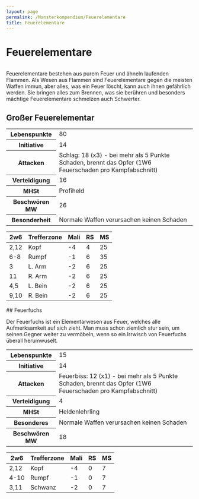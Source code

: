 ```yaml
---
layout: page
permalink: /Monsterkompendium/Feuerelementare
title: Feuerelementare
---
```


# Feuerelementare

<img alt="" src="{{ site.baseurl }}/assets/pics/weltenbuch/gallery/monster/tn2/feuerelementar.jpg" />

Feuerelementare bestehen aus purem Feuer und ähneln laufenden Flammen. Als Wesen aus Flammen sind Feuerelementare gegen die meisten Waffen immun, aber alles, was ein Feuer löscht, kann auch ihnen gefährlich werden. Sie bringen alles zum Brennen, was sie berühren und besonders mächtige Feuerelementare schmelzen auch Schwerter.

## Großer Feuerelementar

<table>
<tbody>
<tr><th>Lebenspunkte</th><td>80</td></tr>
<tr><th>Initiative</th><td>14</td></tr>
<tr><th>Attacken</th><td>Schlag: 18 (x3) - bei mehr als 5 Punkte Schaden, brennt das Opfer (1W6 Feuerschaden pro Kampfabschnitt)</td></tr>
<tr><th>Verteidigung</th><td>16</td></tr>
<tr><th>MHSt</th><td>Profiheld</td></tr>
<tr><th>Beschwören MW</th><td>26</td></tr>
<tr><th>Besonderheit</th><td>Normale Waffen verursachen keinen Schaden</td></tr>
</tbody>
</table>
<table>
<thead>
<tr><th>2w6</th><th>Trefferzone</th><th>Mali</th><th>RS</th><th>MS</th></tr>
</thead>
<tbody>
<tr><td>2,12</td><td>Kopf</td><td>-4</td><td>4</td><td>25</td></tr>
<tr><td>6-8</td><td>Rumpf</td><td>-1</td><td>6</td><td>35</td></tr>
<tr><td>3</td><td>L. Arm</td><td>-2</td><td>6</td><td>25</td></tr>
<tr><td>11</td><td>R. Arm</td><td>-2</td><td>6</td><td>25</td></tr>
<tr><td>4,5</td><td>L. Bein</td><td>-2</td><td>6</td><td>25</td></tr>
<tr><td>9,10</td><td>R. Bein</td><td>-2</td><td>6</td><td>25</td></tr>
</tbody>
</table>
## Feuerfuchs

Der Feuerfuchs ist ein Elementarwesen aus Feuer, welches alle Aufmerksamkeit auf sich zieht. Man muss schon ziemlich stur sein, um seinen Gegner weiter zu vermöbeln, wenn so ein Irrwisch von Feuerfuchs überall herumwuselt.

<table>
<tbody>
<tr><th>Lebenspunkte</th><td>15</td></tr>
<tr><th>Initiative</th><td>14</td></tr>
<tr><th>Attacken</th><td>Feuerbiss: 12 (x1) - bei mehr als 5 Punkte Schaden, brennt das Opfer (1W6 Feuerschaden pro Kampfabschnitt)</td></tr>
<tr><th>Verteidigung</th><td>4</td></tr>
<tr><th>MHSt</th><td>Heldenlehrling</td></tr>
<tr><th>Besonderes</th><td>Normale Waffen verursachen keinen Schaden</td></tr>
<tr><th>Beschwören MW</th><td>18</td></tr>
</tbody>
</table>
<table>
<thead>
<tr><th>2w6</th><th>Trefferzone</th><th>Mali</th><th>RS</th><th>MS</th></tr>
</thead>
<tbody>
<tr><td>2,12</td><td>Kopf</td><td>-4</td><td>0</td><td>7</td></tr>
<tr><td>4-10</td><td>Rumpf</td><td>-1</td><td>0</td><td>7</td></tr>
<tr><td>3,11</td><td>Schwanz</td><td>-2</td><td>0</td><td>7</td></tr>
</tbody>
</table>
